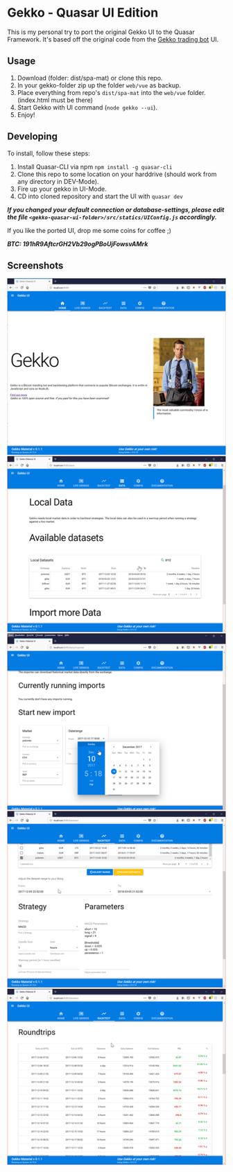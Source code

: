# Gekko - Quasar UI Edition

This is my personal try to port the original Gekko UI to the Quasar Framework. 
It's based off the original code from the [Gekko trading bot](https://gekko.wizb.it/) UI.

## Usage

1. Download (folder: dist/spa-mat) or clone this repo.
2. In your gekko-folder zip up the folder `web/vue` as backup.
3. Place everything from repo's `dist/spa-mat` into the `web/vue` folder. (index.html must be there)
4. Start Gekko with UI command (`node gekko --ui`).
5. Enjoy!


## Developing
To install, follow these steps:

1. Install Quasar-CLI via npm `npm install -g quasar-cli`
2. Clone this repo to some location on your harddrive (should work from any directory in DEV-Mode).
3. Fire up your gekko in UI-Mode.
4. CD into cloned repository and start the UI with `quasar dev`

***If you changed your default connection or database-settings, please edit the file ***`<gekko-quasar-ui-folder>/src/statics/UIConfig.js`*** accordingly.***


If you like the ported UI, drop me some coins for coffee ;)

***BTC: 191hR9AftcrGH2Vb29ogPBoUjFowsvAMrk***

## Screenshots

![homepage](img/gekko-quasar-1.png?raw=true "Gekko Home")
![local-data](img/gekko-quasar-2.png?raw=true "Local data management")
![importer](img/gekko-quasar-3.png?raw=true "Importer Configuration")
![backtester](img/gekko-quasar-4.png?raw=true "Backtester strategy configuration")
![roundtrips](img/gekko-quasar-5.png?raw=true "Backtester roundtrips")




